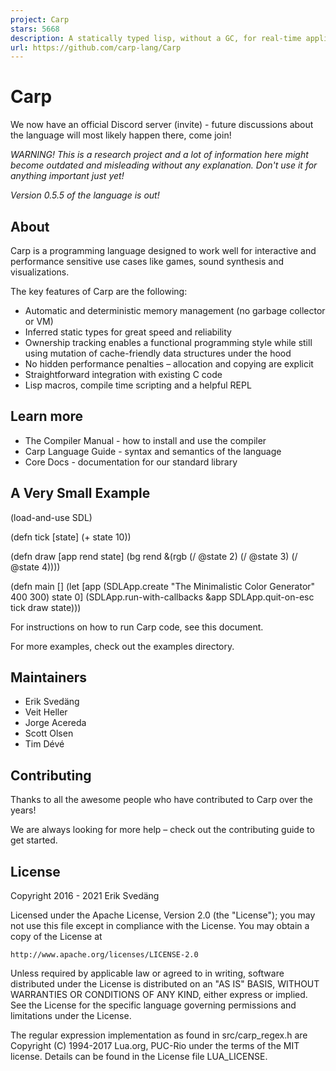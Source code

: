 ```yaml
---
project: Carp
stars: 5668
description: A statically typed lisp, without a GC, for real-time applications.
url: https://github.com/carp-lang/Carp
---
```


Carp
====

We now have an official Discord server (invite) - future discussions about the language will most likely happen there, come join!

_WARNING! This is a research project and a lot of information here might become outdated and misleading without any explanation. Don't use it for anything important just yet!_

_Version 0.5.5 of the language is out!_

About
-----

Carp is a programming language designed to work well for interactive and performance sensitive use cases like games, sound synthesis and visualizations.

The key features of Carp are the following:

-   Automatic and deterministic memory management (no garbage collector or VM)
-   Inferred static types for great speed and reliability
-   Ownership tracking enables a functional programming style while still using mutation of cache-friendly data structures under the hood
-   No hidden performance penalties – allocation and copying are explicit
-   Straightforward integration with existing C code
-   Lisp macros, compile time scripting and a helpful REPL

Learn more
----------

-   The Compiler Manual - how to install and use the compiler
-   Carp Language Guide - syntax and semantics of the language
-   Core Docs - documentation for our standard library

A Very Small Example
--------------------

(load-and-use SDL)

(defn tick \[state\]
  (+ state 10))

(defn draw \[app rend state\]
  (bg rend &(rgb (/ @state 2) (/ @state 3) (/ @state 4))))

(defn main \[\]
  (let \[app (SDLApp.create "The Minimalistic Color Generator" 400 300)
        state 0\]
    (SDLApp.run-with-callbacks &app SDLApp.quit-on-esc tick draw state)))

For instructions on how to run Carp code, see this document.

For more examples, check out the examples directory.

Maintainers
-----------

-   Erik Svedäng
-   Veit Heller
-   Jorge Acereda
-   Scott Olsen
-   Tim Dévé

Contributing
------------

Thanks to all the awesome people who have contributed to Carp over the years!

We are always looking for more help – check out the contributing guide to get started.

License
-------

Copyright 2016 - 2021 Erik Svedäng

Licensed under the Apache License, Version 2.0 (the "License"); you may not use this file except in compliance with the License. You may obtain a copy of the License at

```
http://www.apache.org/licenses/LICENSE-2.0
```

Unless required by applicable law or agreed to in writing, software distributed under the License is distributed on an "AS IS" BASIS, WITHOUT WARRANTIES OR CONDITIONS OF ANY KIND, either express or implied. See the License for the specific language governing permissions and limitations under the License.

The regular expression implementation as found in src/carp\_regex.h are Copyright (C) 1994-2017 Lua.org, PUC-Rio under the terms of the MIT license. Details can be found in the License file LUA\_LICENSE.
